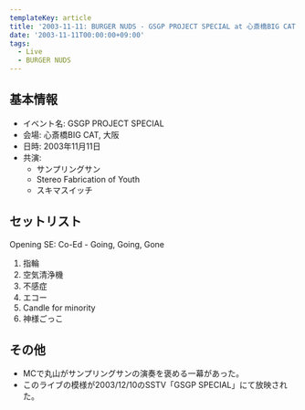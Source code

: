 ```yaml
---
templateKey: article
title: '2003-11-11: BURGER NUDS - GSGP PROJECT SPECIAL at 心斎橋BIG CAT'
date: '2003-11-11T00:00:00+09:00'
tags:
  - Live
  - BURGER NUDS
---
```

## 基本情報

* イベント名: GSGP PROJECT SPECIAL
* 会場: 心斎橋BIG CAT, 大阪
* 日時: 2003年11月11日
* 共演:
  * サンプリングサン
  * Stereo Fabrication of Youth
  * スキマスイッチ

## セットリスト

Opening SE: Co-Ed - Going, Going, Gone

1. 指輪
1. 空気清浄機
1. 不感症
1. エコー
1. Candle for minority
1. 神様ごっこ

## その他

* MCで丸山がサンプリングサンの演奏を褒める一幕があった。
* このライブの模様が2003/12/10のSSTV「GSGP SPECIAL」にて放映された。
